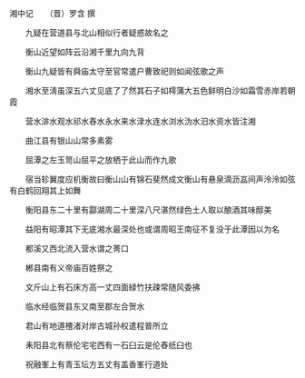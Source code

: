  湘中记　　（晋）罗含 撰
　


　　九疑在营道县与北山相似行者疑惑故名之

　　衡山近望如阵云沿湘千里九向九背

　　衡山九疑皆有舜庙太守至官常遣户曹致祀则如闻弦歌之声

　　湘水至淸虽深五六丈见底了了然其石子如樗蒲大五色鲜明白沙如霜雪赤岸若朝霞

　　营水渄水观水祁水舂水永水来水渌水连水浏水沩水汨水资水皆注湘

　　曲江县有银山山常多素雾

　　屈潭之左玉笥山屈平之放栖于此山而作九歌

　　宿当轸翼度应机衡故曰衡山山有锦石斐然成文衡山有悬泉滴沥嵓间声泠泠如弦有白鹤回翔其上如舞

　　衡阳县东二十里有酃湖周二十里深八尺湛然绿色土人取以酿酒其味醇美

　　益阳有昭潭其下无底湘水最深处也或谓周昭王南征不复没于此潭因以为名

　　都溪又西北流入营水谓之菁口

　　郴县南有义帝庙百姓祭之

　　文斤山上有石床方高一丈四面緑竹扶疎常随风委拂

　　临水经临贺县东又南至郡左合贺水

　　君山有地道楂渚对岸古城孙权遣程普所立

　　耒阳县北有蔡伦宅宅西有一石臼云是伦舂纸臼也

　　祝融峯上有青玉坛方五丈有盖香峯行道处


